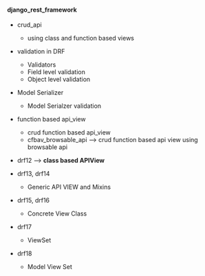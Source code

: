 #### django_rest_framework

- crud_api
   - using class and function based views

- validation in DRF
    - Validators
    - Field level validation
    - Object level validation
    
- Model Serializer
   - Model Serialzer validation 
   
- function based api_view
  - crud function based api_view
  - cfbav_browsable_api --> crud function based api view using browsable api

- drf12 --> **class based APIView**

- drf13, drf14
   - Generic API VIEW and Mixins
   
- drf15, drf16
   - Concrete View Class
   
- drf17
  - ViewSet
  
- drf18
  - Model View Set 
